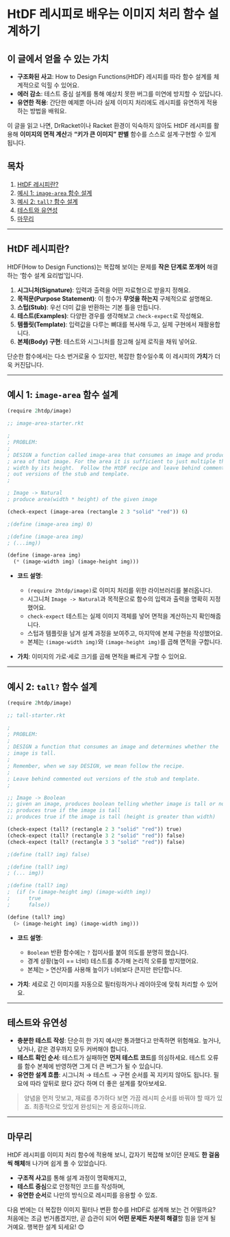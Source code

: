 # HtDF 레시피로 배우는 이미지 처리 함수 설계하기

## 이 글에서 얻을 수 있는 가치

- **구조화된 사고**: How to Design Functions(HtDF) 레시피를 따라 함수 설계를 체계적으로 익힐 수 있어요.
- **에러 감소**: 테스트 중심 설계를 통해 예상치 못한 버그를 미연에 방지할 수 있답니다.
- **유연한 적용**: 간단한 예제뿐 아니라 실제 이미지 처리에도 레시피를 유연하게 적용하는 방법을 배워요.

이 글을 읽고 나면, DrRacket이나 Racket 환경이 익숙하지 않아도 HtDF 레시피를 활용해 **이미지의 면적 계산**과 **“키가 큰 이미지” 판별** 함수를 스스로 설계·구현할 수 있게 됩니다.

## 목차

1. [HtDF 레시피란?](#htdf-레시피란)
2. [예시 1: ](#예시-1-image-area-함수-설계)[`image-area`](#예시-1-image-area-함수-설계)[ 함수 설계](#예시-1-image-area-함수-설계)
3. [예시 2: ](#예시-2-tall-함수-설계)[`tall?`](#예시-2-tall-함수-설계)[ 함수 설계](#예시-2-tall-함수-설계)
4. [테스트와 유연성](#테스트와-유연성)
5. [마무리](#마무리)

---

## HtDF 레시피란?

HtDF(How to Design Functions)는 복잡해 보이는 문제를 **작은 단계로 쪼개어** 해결하는 ‘함수 설계 요리법’입니다.

1. **시그니처(Signature)**: 입력과 출력을 어떤 자료형으로 받을지 정해요.
2. **목적문(Purpose Statement)**: 이 함수가 **무엇을 하는지** 구체적으로 설명해요.
3. **스텁(Stub)**: 우선 더미 값을 반환하는 기본 틀을 만듭니다.
4. **테스트(Examples)**: 다양한 경우를 생각해보고 `check-expect`로 작성해요.
5. **템플릿(Template)**: 입력값을 다루는 뼈대를 복사해 두고, 실제 구현에서 재활용합니다.
6. **본체(Body) 구현**: 테스트와 시그니처를 참고해 실제 로직을 채워 넣어요.

단순한 함수에서는 다소 번거로울 수 있지만, 복잡한 함수일수록 이 레시피의 **가치**가 더욱 커진답니다.

---

## 예시 1: `image-area` 함수 설계

```scheme
(require 2htdp/image)

;; image-area-starter.rkt

;
; PROBLEM:
;
; DESIGN a function called image-area that consumes an image and produces the
; area of that image. For the area it is sufficient to just multiple the image's
; width by its height.  Follow the HtDF recipe and leave behind commented
; out versions of the stub and template.
;

; Image -> Natural
; produce area(width * height) of the given image

(check-expect (image-area (rectangle 2 3 "solid" "red")) 6)

;(define (image-area img) 0)

;(define (image-area img)
; (...img))

(define (image-area img)
  (* (image-width img) (image-height img)))
```

- **코드 설명**:

  - `(require 2htdp/image)`로 이미지 처리를 위한 라이브러리를 불러옵니다.
  - 시그니처 `Image -> Natural`과 목적문으로 함수의 입력과 출력을 명확히 지정했어요.
  - `check-expect` 테스트는 실제 이미지 객체를 넣어 면적을 계산하는지 확인해줍니다.
  - 스텁과 템플릿을 남겨 설계 과정을 보여주고, 마지막에 본체 구현을 작성했어요.
  - 본체는 `(image-width img)`와 `(image-height img)`를 곱해 면적을 구합니다.

- **가치**: 이미지의 가로·세로 크기를 곱해 면적을 빠르게 구할 수 있어요.

---

## 예시 2: `tall?` 함수 설계

```scheme
(require 2htdp/image)

;; tall-starter.rkt

;
; PROBLEM:
;
; DESIGN a function that consumes an image and determines whether the
; image is tall.
;
; Remember, when we say DESIGN, we mean follow the recipe.
;
; Leave behind commented out versions of the stub and template.
;

;; Image -> Boolean
;; given an image, produces boolean telling whether image is tall or not
;; produces true if the image is tall
;; produces true if the image is tall (height is greater than width)

(check-expect (tall? (rectangle 2 3 "solid" "red")) true)
(check-expect (tall? (rectangle 3 2 "solid" "red")) false)
(check-expect (tall? (rectangle 3 3 "solid" "red")) false)

;(define (tall? img) false)

;(define (tall? img)
; (... img))

;(define (tall? img)
;  (if (> (image-height img) (image-width img))
;      true
;      false))

(define (tall? img)
  (> (image-height img) (image-width img)))
```

- **코드 설명**:

  - `Boolean` 반환 함수에는 `?` 접미사를 붙여 의도를 분명히 했습니다.
  - 경계 상황(높이 == 너비) 테스트를 추가해 논리적 오류를 방지했어요.
  - 본체는 `>` 연산자를 사용해 높이가 너비보다 큰지만 판단합니다.

- **가치**: 세로로 긴 이미지를 자동으로 필터링하거나 레이아웃에 맞춰 처리할 수 있어요.

---

## 테스트와 유연성

- **충분한 테스트 작성**: 단순히 한 가지 예시만 통과했다고 만족하면 위험해요. 높거나, 낮거나, 같은 경우까지 모두 커버해야 합니다.
- **테스트 확인 순서**: 테스트가 실패하면 **먼저 테스트 코드**를 의심하세요. 테스트 오류를 함수 본체에 반영하면 그게 더 큰 버그가 될 수 있습니다.
- **유연한 설계 흐름**: 시그니처 → 테스트 → 구현 순서를 꼭 지키지 않아도 됩니다. 필요에 따라 앞뒤로 왔다 갔다 하며 더 좋은 설계를 찾아보세요.

> 양념을 먼저 맛보고, 재료를 추가하다 보면 가끔 레시피 순서를 바꿔야 할 때가 있죠. 최종적으로 맛있게 완성되는 게 중요하니까요.

---

## 마무리

HtDF 레시피를 이미지 처리 함수에 적용해 보니, 갑자기 복잡해 보이던 문제도 **한 걸음씩 해체**해 나가며 쉽게 풀 수 있었습니다.

- **구조적 사고**를 통해 설계 과정이 명확해지고,
- **테스트 중심**으로 안정적인 코드를 작성하며,
- **유연한 순서**로 나만의 방식으로 레시피를 응용할 수 있죠.

다음 번에는 더 복잡한 이미지 필터나 변환 함수를 HtDF로 설계해 보는 건 어떨까요? 처음에는 조금 번거롭겠지만, 곧 습관이 되어 **어떤 문제든 차분히 해결**할 힘을 얻게 될 거예요.
행복한 설계 되세요! 😊
